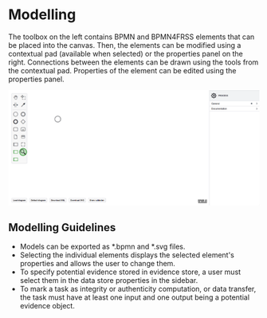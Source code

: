 # Modelling

The toolbox on the left contains BPMN and BPMN4FRSS elements that can be placed into the canvas. Then, the elements can be modified using a contextual pad (available when selected) or the properties panel on the right. Connections between the elements can be drawn using the tools from the contextual pad. Properties of the element can be edited using the properties panel.

![Simple BPMN diagram creation](img/SimpleBpmn.gif)

## Modelling Guidelines
* Models can be exported as *.bpmn and *.svg files.
* Selecting the individual elements displays the selected element's properties and allows the user to change them.
* To specify potential evidence stored in evidence store, a user must select them in the data store properties in the sidebar.
* To mark a task as integrity or authenticity computation, or data transfer, the task must have at least one input and one output being a potential evidence object.